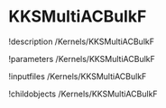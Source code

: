 <!-- MOOSE Documentation Stub: Remove this when content is added. -->

# KKSMultiACBulkF
!description /Kernels/KKSMultiACBulkF

!parameters /Kernels/KKSMultiACBulkF

!inputfiles /Kernels/KKSMultiACBulkF

!childobjects /Kernels/KKSMultiACBulkF
